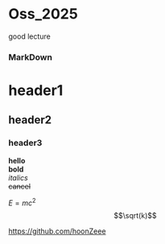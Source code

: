 # Oss_2025
good lecture



### MarkDown
# header1
## header2
### header3

**hello**<br>
__bold__<br>
_italics_<br>
~~cancel~~<br>

$E = mc^2$ <br>
$$\sqrt(k)$$

<https://github.com/hoonZeee>


